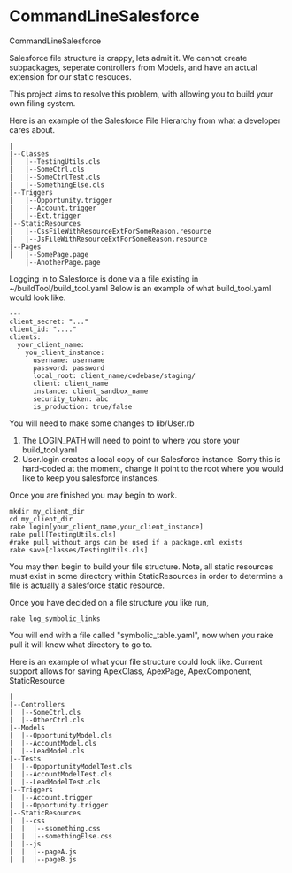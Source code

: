 # CommandLineSalesforce
CommandLineSalesforce

Salesforce file structure is crappy, lets admit it.  We cannot create subpackages, seperate controllers from Models, and have an actual extension for our static resouces.

This project aims to resolve this problem, with allowing you to build your own filing system.


Here is an example of the Salesforce File Hierarchy from what a developer cares about.
```
|
|--Classes
|   |--TestingUtils.cls
|   |--SomeCtrl.cls
|   |--SomeCtrlTest.cls
|   |--SomethingElse.cls
|--Triggers
|   |--Opportunity.trigger
|   |--Account.trigger
|   |--Ext.trigger
|--StaticResources
|   |--CssFileWithResourceExtForSomeReason.resource
|   |--JsFileWithResourceExtForSomeReason.resource
|--Pages
|   |--SomePage.page
    |--AnotherPage.page
```

Logging in to Salesforce is done via a file existing in
~/buildTool/build_tool.yaml
Below is an example of what build_tool.yaml would look like.

```
---
client_secret: "..."
client_id: "...."
clients:
  your_client_name:
    you_client_instance:
      username: username
      password: password
      local_root: client_name/codebase/staging/
      client: client_name
      instance: client_sandbox_name
      security_token: abc
      is_production: true/false
```

You will need to make some changes to lib/User.rb
  1. The LOGIN_PATH will need to point to where you store your build_tool.yaml
  2. User.login creates a local copy of our Salesforce instance.  Sorry this is hard-coded at the moment, change it point to the root where you would like to keep you salesforce instances.
  
Once you are finished you may begin to work.

```
mkdir my_client_dir
cd my_client_dir
rake login[your_client_name,your_client_instance]
rake pull[TestingUtils.cls]
#rake pull without args can be used if a package.xml exists
rake save[classes/TestingUtils.cls]
```

You may then begin to build your file structure.  Note, all static resources must exist in some directory within StaticResources in order to determine a file is actually a salesforce static resource.

Once you have decided on a file structure you like run,
```
rake log_symbolic_links
```
You will end with a file called "symbolic_table.yaml", now when you rake pull it will know what directory to go to.

Here is an example of what your file structure could look like.  Current support allows for saving 
ApexClass, ApexPage, ApexComponent, StaticResource
```
|
|--Controllers
|  |--SomeCtrl.cls
|  |--OtherCtrl.cls
|--Models
|  |--OpportunityModel.cls
|  |--AccountModel.cls
|  |--LeadModel.cls
|--Tests
|  |--OppportunityModelTest.cls
|  |--AccountModelTest.cls
|  |--LeadModelTest.cls
|--Triggers
|  |--Account.trigger
|  |--Opportunity.trigger
|--StaticResources
|  |--css
|  |  |--ssomething.css
|  |  |--somethingElse.css
|  |--js
|  |  |--pageA.js
|  |  |--pageB.js
```

